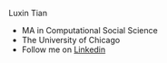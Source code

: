 Luxin Tian

- MA in Computational Social Science 
- The University of Chicago
- Follow me on [Linkedin](linkedin.com/in/lucientian)
